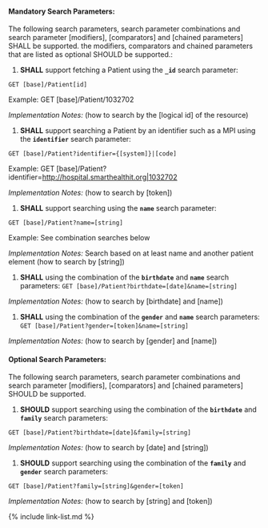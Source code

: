 
#### Mandatory Search Parameters:

The following search parameters, search parameter combinations and search parameter [modifiers], [comparators] and [chained parameters] SHALL be supported.  the  modifiers, comparators and chained parameters that are listed as optional SHOULD be supported.:


1. **SHALL** support fetching a Patient using the **`_id`** search parameter:

  `GET [base]/Patient[id]`

  Example: GET [base]/Patient/1032702

  *Implementation Notes:*  (how to search by the [logical id] of the resource)

1. **SHALL** support searching a Patient by an identifier such as a MPI using the **`identifier`** search parameter:

  `GET [base]/Patient?identifier={[system]}|[code]`

  Example: GET [base]/Patient?identifier=http://hospital.smarthealthit.org|1032702

  *Implementation Notes:*  (how to search by [token])

1. **SHALL** support searching using the **`name`** search parameter:

  `GET [base]/Patient?name=[string]`

  Example: See combination searches below

  *Implementation Notes:* Search based on at least name and another patient element  (how to search by [string])

1. **SHALL**  using the combination of the  **`birthdate`** and **`name`** search parameters:
  `GET [base]/Patient?birthdate=[date]&name=[string]`

  *Implementation Notes:*  (how to search by [birthdate] and [name])

1. **SHALL**  using the combination of the  **`gender`** and **`name`** search parameters:
  `GET [base]/Patient?gender=[token]&name=[string]`

  *Implementation Notes:*  (how to search by [gender] and [name])



#### Optional Search Parameters:

The following search parameters, search parameter combinations and search parameter [modifiers], [comparators] and [chained parameters] SHOULD be supported.

1. **SHOULD** support searching using the combination of the **`birthdate`** and **`family`** search parameters:

  `GET [base]/Patient?birthdate=[date]&family=[string]`

  *Implementation Notes:*  (how to search by [date] and [string])

1. **SHOULD** support searching using the combination of the **`family`** and **`gender`** search parameters:

  `GET [base]/Patient?family=[string]&gender=[token]`

  *Implementation Notes:*  (how to search by [string] and [token])


{% include link-list.md %}